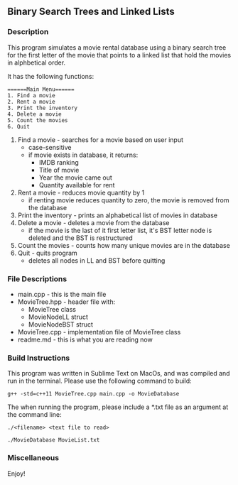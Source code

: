 ## Binary Search Trees and Linked Lists

### Description
This program simulates a movie rental database using a binary search tree for the first letter of the movie that points to a linked list that hold the movies in alphbetical order.

It has the following functions:
```
======Main Menu======
1. Find a movie
2. Rent a movie
3. Print the inventory
4. Delete a movie
5. Count the movies
6. Quit
```
1. Find a movie - searches for a movie based on user input
	* case-sensitive
	* if movie exists in database, it returns:
		* IMDB ranking
    	* Title of movie
    	* Year the movie came out
    	* Quantity available for rent
2. Rent a movie - reduces movie quantity by 1
	* if renting movie reduces quantity to zero, the movie is removed from the database
3. Print the inventory - prints an alphabetical list of movies in database
4. Delete a movie - deletes a movie from the database
	* if the movie is the last of it first letter list, it's BST letter node is deleted and the BST is restructured
5. Count the movies - counts how many unique movies are in the database
6. Quit - quits program
	* deletes all nodes in LL and BST before quitting


### File Descriptions

* main.cpp - this is the main file
* MovieTree.hpp - header file with:
	* MovieTree class
	* MovieNodeLL struct
	* MovieNodeBST struct
* MovieTree.cpp - implementation file of MovieTree class
* readme.md - this is what you are reading now

### Build Instructions

This program was written in Sublime Text on MacOs, and was compiled and run in the terminal. Please use the following command to build:

```
g++ -std=c++11 MovieTree.cpp main.cpp -o MovieDatabase
```

The when running the program, please include a *.txt file as an argument at the command line:

```
./<filename> <text file to read>
```

```
./MovieDatabase MovieList.txt
```

### Miscellaneous

Enjoy!
